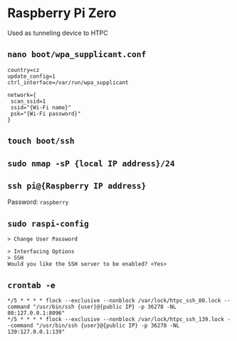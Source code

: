 # Raspberry Pi Zero

Used as tunneling device to HTPC


## `nano boot/wpa_supplicant.conf`

```
country=cz
update_config=1
ctrl_interface=/var/run/wpa_supplicant

network={
 scan_ssid=1
 ssid="{Wi-Fi name}"
 psk="{Wi-Fi password}"
}
```


## `touch boot/ssh`


## `sudo nmap -sP {local IP address}/24`


## `ssh pi@{Raspberry IP address}`

Password: `raspberry`


## `sudo raspi-config`

```
> Change User Password
```

```
> Interfacing Options
> SSH
Would you like the SSH server to be enabled? <Yes>
```


## `crontab -e`

```
*/5 * * * * flock --exclusive --nonblock /var/lock/htpc_ssh_80.lock --command "/usr/bin/ssh {user}@{public IP} -p 36278 -NL 80:127.0.0.1:8096"
*/5 * * * * flock --exclusive --nonblock /var/lock/htpc_ssh_139.lock --command "/usr/bin/ssh {user}@{public IP} -p 36278 -NL 139:127.0.0.1:139"
```
